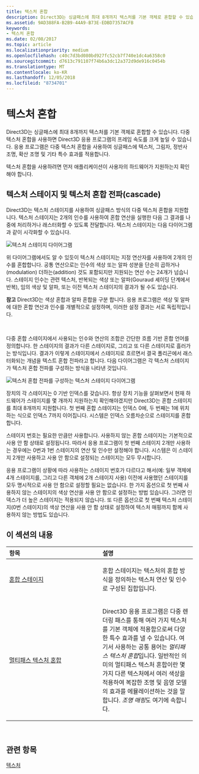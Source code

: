 ```yaml
---
title: 텍스처 혼합
description: Direct3D는 싱글패스에 최대 8개까지 텍스처를 기본 객체로 혼합할 수 있습니다.
ms.assetid: 9AD388FA-B2B9-44A9-B73E-EDBD7357ACFB
keywords:
- 텍스처 혼합
ms.date: 02/08/2017
ms.topic: article
ms.localizationpriority: medium
ms.openlocfilehash: c40c7d3bd080bd927fc52cb7f740e1dc4a6358c0
ms.sourcegitcommit: d7613c791107f74b6a3dc12a372d9de916c0454b
ms.translationtype: MT
ms.contentlocale: ko-KR
ms.lasthandoff: 12/05/2018
ms.locfileid: "8734701"
---
```

# <a name="texture-blending"></a>텍스처 혼합


Direct3D는 싱글패스에 최대 8개까지 텍스처를 기본 객체로 혼합할 수 있습니다. 다중 텍스처 혼합을 사용하면 Direct3D 응용 프로그램의 프레임 속도를 크게 높일 수 있습니다. 응용 프로그램은 다중 텍스처 혼합을 사용하여 싱글패스에 텍스처, 그림자, 정반사 조명, 확산 조명 및 기타 특수 효과를 적용합니다.

텍스처 혼합을 사용하려면 먼저 애플리케이션이 사용자의 하드웨어가 지원하는지 확인해야 합니다.

## <a name="span-idtexture-stages-and-the-texture-blending-cascadespanspan-idtexture-stages-and-the-texture-blending-cascadespanspan-idtexture-stages-and-the-texture-blending-cascadespantexture-stages-and-the-texture-blending-cascade"></a><span id="Texture-Stages-and-the-Texture-Blending-Cascade"></span><span id="texture-stages-and-the-texture-blending-cascade"></span><span id="TEXTURE-STAGES-AND-THE-TEXTURE-BLENDING-CASCADE"></span>텍스처 스테이지 및 텍스처 혼합 전파(cascade)


Direct3D는 텍스처 스테이지를 사용하여 싱글패스 방식의 다중 텍스처 혼합을 지원합니다. 텍스처 스테이지는 2개의 인수를 사용하여 혼합 연산을 실행한 다음 그 결과를 나중에 처리하거나 래스터화할 수 있도록 전달합니다. 텍스처 스테이지는 다음 다이어그램과 같이 시각화할 수 있습니다.

![텍스처 스테이지 다이어그램](images/texstg.png)

위 다이어그램에서도 알 수 있듯이 텍스처 스테이지는 지정 연산자를 사용하여 2개의 인수를 혼합합니다. 공통 연산으로는 인수의 색상 또는 알파 성분을 단순히 곱하거나(modulation) 더하는(addition) 것도 포함되지만 지원되는 연산 수는 24개가 넘습니다. 스테이지 인수는 관련 텍스처, 반복되는 색상 또는 알파(Gouraud 셰이딩 단계에서 반복), 임의 색상 및 알파, 또는 이전 텍스처 스테이지의 결과가 될 수도 있습니다.

**참고**  Direct3D는 색상 혼합과 알파 혼합을 구분 합니다. 응용 프로그램은 색상 및 알파에 대한 혼합 연산과 인수를 개별적으로 설정하며, 이러한 설정 결과는 서로 독립적입니다.

 

다중 혼합 스테이지에서 사용되는 인수와 연산의 조합은 간단한 흐름 기반 혼합 언어를 정의합니다. 한 스테이지의 결과가 다른 스테이지로, 그리고 또 다른 스테이지로 흘러가는 방식입니다. 결과가 이렇게 스테이지에서 스테이지로 흐르면서 결국 폴리곤에서 래스터화되는 개념을 텍스트 혼합 전파라고 합니다. 다음 다이어그램은 각 텍스처 스테이지가 텍스처 혼합 전파를 구성하는 방식을 나타낸 것입니다.

![텍스처 혼합 전파를 구성하는 텍스처 스테이지 다이어그램](images/tcascade.png)

장치의 각 스테이지는 0 기반 인덱스를 갖습니다. 항상 장치 기능을 살펴보면서 현재 하드웨어가 스테이지를 몇 개까지 지원하는지 확인해야겠지만 Direct3D는 혼합 스테이지를 최대 8개까지 지원합니다. 첫 번째 혼합 스테이지는 인덱스 0에, 두 번째는 1에 위치하는 식으로 인덱스 7까지 이어집니다. 시스템은 인덱스 오름차순으로 스테이지를 혼합합니다.

스테이지 번호는 필요한 만큼만 사용합니다. 사용하지 않는 혼합 스테이지는 기본적으로 사용 안 함 상태로 설정됩니다. 따라서 응용 프로그램이 첫 번째 스테이지 2개만 사용하는 경우에는 0번과 1번 스테이지의 연산 및 인수만 설정해야 합니다. 시스템은 이 스테이지 2개만 사용하고 사용 안 함으로 설정되는 스테이지는 모두 무시합니다.

응용 프로그램이 상황에 따라 사용하는 스테이지 번호가 다르다고 해서(예: 일부 객체에 4개 스테이지를, 그리고 다른 객체에 2개 스테이지 사용) 이전에 사용했던 스테이지를 모두 명시적으로 사용 안 함으로 설정할 필요는 없습니다. 한 가지 옵션으로 첫 번째 사용하지 않는 스테이지의 색상 연산을 사용 안 함으로 설정하는 방법 있습니다. 그러면 인덱스가 더 높은 스테이지는 적용되지 않습니다. 또 다른 옵션으로 첫 번째 텍스처 스테이지(0번 스테이지)의 색상 연산을 사용 안 함 상태로 설정하여 텍스처 매핑까지 함께 사용하지 않는 방법도 있습니다.

## <a name="span-idin-this-sectionspanin-this-section"></a><span id="in-this-section"></span>이 섹션의 내용


<table>
<colgroup>
<col width="50%" />
<col width="50%" />
</colgroup>
<thead>
<tr class="header">
<th align="left">항목</th>
<th align="left">설명</th>
</tr>
</thead>
<tbody>
<tr class="odd">
<td align="left"><p><a href="blending-stages.md">혼합 스테이지</a></p></td>
<td align="left"><p>혼합 스테이지는 텍스처의 혼합 방식을 정의하는 텍스처 연산 및 인수로 구성된 집합입니다.</p></td>
</tr>
<tr class="even">
<td align="left"><p><a href="multipass-texture-blending.md">멀티패스 텍스처 혼합</a></p></td>
<td align="left"><p>Direct3D 응용 프로그램은 다중 렌더링 패스를 통해 여러 가지 텍스처를 기본 객체에 적용함으로써 다양한 특수 효과를 낼 수 있습니다. 여기서 사용하는 공통 용어는 <em>멀티패스 텍스처 혼합</em>입니다. 일반적인 의미의 멀티패스 텍스처 혼합이란 몇 가지 다른 텍스처에서 여러 색상을 적용하여 복잡한 조명 및 음영 모델의 효과를 에뮬레이션하는 것을 말합니다. <em>조명 매핑</em>도 여기에 속합니다.</p></td>
</tr>
</tbody>
</table>

 

## <a name="span-idrelated-topicsspanrelated-topics"></a><span id="related-topics"></span>관련 항목


[텍스처](textures.md)

 

 




